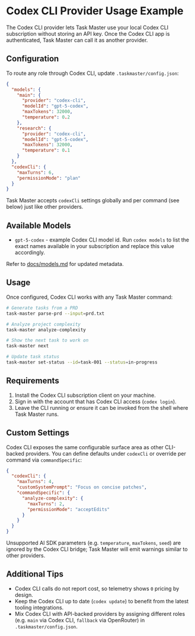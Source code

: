 # Codex CLI Provider Usage Example

The Codex CLI provider lets Task Master use your local Codex CLI subscription without storing an API key. Once the Codex CLI app is authenticated, Task Master can call it as another provider.

## Configuration

To route any role through Codex CLI, update `.taskmaster/config.json`:

```json
{
  "models": {
    "main": {
      "provider": "codex-cli",
      "modelId": "gpt-5-codex",
      "maxTokens": 32000,
      "temperature": 0.2
    },
    "research": {
      "provider": "codex-cli",
      "modelId": "gpt-5-codex",
      "maxTokens": 32000,
      "temperature": 0.1
    }
  },
  "codexCli": {
    "maxTurns": 6,
    "permissionMode": "plan"
  }
}
```

Task Master accepts `codexCli` settings globally and per command (see below) just like other providers.

## Available Models

- `gpt-5-codex` - example Codex CLI model id. Run `codex models` to list the exact names available in your subscription and replace this value accordingly.

Refer to [docs/models.md](../models.md) for updated metadata.

## Usage

Once configured, Codex CLI works with any Task Master command:

```bash
# Generate tasks from a PRD
task-master parse-prd --input=prd.txt

# Analyze project complexity
task-master analyze-complexity

# Show the next task to work on
task-master next

# Update task status
task-master set-status --id=task-001 --status=in-progress
```

## Requirements

1. Install the Codex CLI subscription client on your machine.
2. Sign in with the account that has Codex CLI access (`codex login`).
3. Leave the CLI running or ensure it can be invoked from the shell where Task Master runs.

## Custom Settings

Codex CLI exposes the same configurable surface area as other CLI-backed providers. You can define defaults under `codexCli` or override per command via `commandSpecific`:

```json
{
  "codexCli": {
    "maxTurns": 4,
    "customSystemPrompt": "Focus on concise patches",
    "commandSpecific": {
      "analyze-complexity": {
        "maxTurns": 2,
        "permissionMode": "acceptEdits"
      }
    }
  }
}
```

Unsupported AI SDK parameters (e.g. `temperature`, `maxTokens`, `seed`) are ignored by the Codex CLI bridge; Task Master will emit warnings similar to other providers.

## Additional Tips

- Codex CLI calls do not report cost, so telemetry shows `0` pricing by design.
- Keep the Codex CLI up to date (`codex update`) to benefit from the latest tooling integrations.
- Mix Codex CLI with API-backed providers by assigning different roles (e.g. `main` via Codex CLI, `fallback` via OpenRouter) in `.taskmaster/config.json`.
